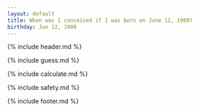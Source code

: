 ```yaml
---
layout: default
title: When was I conceived if I was born on June 12, 1909?
birthday: Jun 12, 1909
---
```


{% include header.md %}

{% include guess.md %}

{% include calculate.md %}

{% include safety.md %}

{% include footer.md %}



